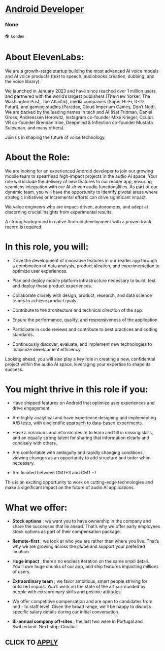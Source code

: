# [Android Developer](https://www.remotewlb.com/apply/android-developer-108228)  
### None  
#### `🌎 London`  

# **About ElevenLabs:**

We are a growth-stage startup building the most advanced AI voice models and AI voice products (text to speech, audiobooks creation, dubbing, and the voice library).

We launched in January 2023 and have since reached over 1 million users and partnered with the world’s largest publishers (The New Yorker, The Washington Post, The Atlantic), media companies (Super Hi-Fi, D-ID, Futuri), and gaming studios (Paradox, Cloud Imperium Games, Don’t Nod). We are backed by the leading names in tech and AI (Nat Fridman, Daniel Gross, Andreessen Horowitz, Instagram co-founder Mike Krieger, Oculus VR co-founder Brendan Iribe, Deepmind & Inflection co-founder Mustafa Suleyman, and many others).

Join us in shaping the future of voice technology.

#  **About the Role:**

We are looking for an experienced Android developer to join our growing mobile team to spearhead high-impact projects in the audio AI space. Your role will include the delivery of new features to our reader app, ensuring seamless integration with our AI-driven audio functionalities. As part of our dynamic team, you will have the opportunity to identify pivotal areas where strategic initiatives or incremental efforts can drive significant impact.

We value engineers who are impact-driven, autonomous, and adept at discerning crucial insights from experimental results.

A strong background in native Android development with a proven track record is required.

#  **In this role, you will:**

  * Drive the development of innovative features in our reader app through a combination of data analysis, product ideation, and experimentation to optimize user experiences.

  * Plan and deploy mobile platform infrastructure necessary to build, test, and deploy these product experiences.

  * Collaborate closely with design, product, research, and data science teams to achieve product goals.

  * Contribute to the architecture and technical direction of the app.

  * Ensure the performance, quality, and responsiveness of the application.

  * Participate in code reviews and contribute to best practices and coding standards.

  * Continuously discover, evaluate, and implement new technologies to maximize development efficiency.

Looking ahead, you will also play a key role in creating a new, confidential project within the audio AI space, leveraging your expertise to shape its success.

#  **You might thrive in this role if you:**

  * Have shipped features on Android that optimize user experiences and drive engagement.

  * Are highly analytical and have experience designing and implementing A/B tests, with a scientific approach to data-based experiments.

  * Have a voracious and intrinsic desire to learn and fill in missing skills, and an equally strong talent for sharing that information clearly and concisely with others.

  * Are comfortable with ambiguity and rapidly changing conditions, viewing changes as an opportunity to add structure and order when necessary.

  * Are located between GMT+3 and GMT -7

This is an exciting opportunity to work on cutting-edge technologies and make a significant impact on the future of audio AI applications.

#  **What we offer:**

  *  **Stock options** ; we want you to have ownership in the company and share the successes that lie ahead. That’s why we offer early employees stock options as part of their compensation package.

  *  **Remote-first** ; we look at who you are rather than where you live. That’s why we are growing across the globe and support your preferred location.

  *  **Huge impact** ; there’s no endless iteration on the same small detail. You’ll own huge chunks of our app, and ship features impacting millions of users.

  *  **Extraordinary team** ; we favor ambitious, smart people striving for outsized impact. You’ll work on the state of the art surrounded by people with extraordinary skills and positive attitudes.

  * We offer competitive compensation and are open to candidates from mid - to staff level. Given the broad range, we'll be happy to discuss specific salary details during our initial conversation.

  *  **Bi-annual company off-sites** ; the last two were in Portugal and Switzerland. Next stop: Croatia!

  
## CLICK TO [APPLY](https://www.remotewlb.com/apply/android-developer-108228)

